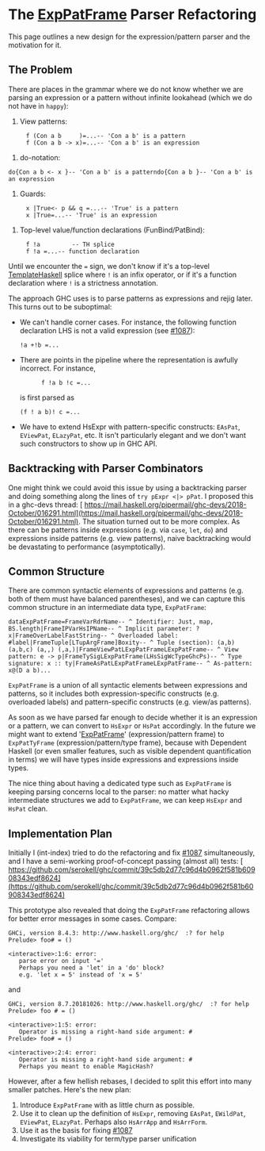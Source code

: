# The [ExpPatFrame](design/exp-pat-frame) Parser Refactoring


This page outlines a new design for the expression/pattern parser and the motivation for it.

## The Problem


There are places in the grammar where we do not know whether we are parsing an expression or a pattern without infinite lookahead (which we do not have in `happy`):

1. View patterns:

  ```
       f (Con a b     )=...-- 'Con a b' is a pattern
       f (Con a b -> x)=...-- 'Con a b' is an expression
  ```

1. do-notation:

  ```
  do{Con a b <- x }-- 'Con a b' is a patterndo{Con a b }-- 'Con a b' is an expression
  ```

1. Guards:

  ```
       x |True<- p && q =...-- 'True' is a pattern
       x |True=...-- 'True' is an expression
  ```

1. Top-level value/function declarations (FunBind/PatBind):

  ```
       f !a         -- TH splice
       f !a =...-- function declaration
  ```

  Until we encounter the `=` sign, we don't know if it's a top-level [TemplateHaskell](template-haskell) splice where `!` is an infix operator, or if it's a function declaration where `!` is a strictness annotation.


The approach GHC uses is to parse patterns as expressions and rejig later. This turns out to be suboptimal:

- We can't handle corner cases. For instance, the following function declaration LHS is not a valid expression (see [\#1087](https://gitlab.haskell.org//ghc/ghc/issues/1087)):

  ```
  !a +!b =...
  ```

- There are points in the pipeline where the representation is awfully incorrect. For instance,

  ```
        f !a b !c =...
  ```

  is first parsed as

  ```
  (f ! a b)! c =...
  ```

- We have to extend HsExpr with pattern-specific constructs: `EAsPat`, `EViewPat`, `ELazyPat`, etc. It isn't particularly elegant and we don't want such constructors to show up in GHC API.

## Backtracking with Parser Combinators


One might think we could avoid this issue by using a backtracking parser and doing something along the lines of `try pExpr <|> pPat`. I proposed this in a ghc-devs thread: [ https://mail.haskell.org/pipermail/ghc-devs/2018-October/016291.html](https://mail.haskell.org/pipermail/ghc-devs/2018-October/016291.html). The situation turned out to be more complex. As there can be patterns inside expressions (e.g. via `case`, `let`, `do`) and expressions inside patterns (e.g. view patterns), naive backtracking would be devastating to performance (asymptotically).

## Common Structure


There are common syntactic elements of expressions and patterns (e.g. both of them must have balanced parentheses), and we can capture this common structure in an intermediate data type, `ExpPatFrame`:

```
dataExpPatFrame=FrameVarRdrName-- ^ Identifier: Just, map, BS.length|FrameIPVarHsIPName-- ^ Implicit parameter: ?x|FrameOverLabelFastString-- ^ Overloaded label: #label|FrameTuple[LTupArgFrame]Boxity-- ^ Tuple (section): (a,b) (a,b,c) (a,,) (,a,)|FrameViewPatLExpPatFrameLExpPatFrame-- ^ View pattern: e -> p|FrameTySigLExpPatFrame(LHsSigWcTypeGhcPs)-- ^ Type signature: x :: ty|FrameAsPatLExpPatFrameLExpPatFrame-- ^ As-pattern: x@(D a b)...
```

`ExpPatFrame` is a union of all syntactic elements between expressions and patterns, so it includes both expression-specific constructs (e.g. overloaded labels) and pattern-specific constructs (e.g. view/as patterns).


As soon as we have parsed far enough to decide whether it is an expression or a pattern, we can convert to `HsExpr` or `HsPat` accordingly. In the future we might want to extend '[ExpPatFrame](design/exp-pat-frame)' (expression/pattern frame) to `ExpPatTyFrame` (expression/pattern/type frame), because with Dependent Haskell (or even smaller features, such as visible dependent quantification in terms) we will have types inside expressions and expressions inside types.


The nice thing about having a dedicated type such as `ExpPatFrame` is keeping parsing concerns local to the parser: no matter what hacky intermediate structures we add to `ExpPatFrame`, we can keep `HsExpr` and `HsPat` clean.

## Implementation Plan


Initially I (int-index) tried to do the refactoring and fix [\#1087](https://gitlab.haskell.org//ghc/ghc/issues/1087) simultaneously, and I have a semi-working proof-of-concept passing (almost all) tests: [ https://github.com/serokell/ghc/commit/39c5db2d77c96d4b0962f581b60908343edf8624](https://github.com/serokell/ghc/commit/39c5db2d77c96d4b0962f581b60908343edf8624)


This prototype also revealed that doing the `ExpPatFrame` refactoring allows for better error messages in some cases. Compare:

```wiki
GHCi, version 8.4.3: http://www.haskell.org/ghc/  :? for help
Prelude> foo# = ()

<interactive>:1:6: error:
   parse error on input '='
   Perhaps you need a 'let' in a 'do' block?
   e.g. 'let x = 5' instead of 'x = 5'
```


and

```wiki
GHCi, version 8.7.20181026: http://www.haskell.org/ghc/  :? for help
Prelude> foo # = ()

<interactive>:1:5: error:
   Operator is missing a right-hand side argument: #
Prelude> foo# = ()

<interactive>:2:4: error:
   Operator is missing a right-hand side argument: #
   Perhaps you meant to enable MagicHash?
```


However, after a few hellish rebases, I decided to split this effort into many smaller patches. Here's the new plan:

1. Introduce `ExpPatFrame` with as little churn as possible.
1. Use it to clean up the definition of `HsExpr`, removing `EAsPat`, `EWildPat`, `EViewPat`, `ELazyPat`. Perhaps also `HsArrApp` and `HsArrForm`.
1. Use it as the basis for fixing [\#1087](https://gitlab.haskell.org//ghc/ghc/issues/1087)
1. Investigate its viability for term/type parser unification
